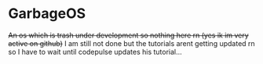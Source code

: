 # GarbageOS
~~An os which is trash under development so nothing here rn (yes ik im very active on github)~~
I am still not done but the tutorials arent getting updated rn so I have to wait until codepulse updates his tutorial...
